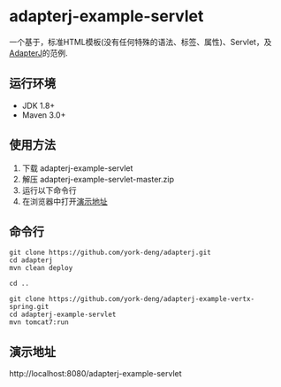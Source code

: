 # adapterj-example-servlet

一个基于，标准HTML模板(没有任何特殊的语法、标签、属性)、Servlet，及[AdapterJ](https://github.com/york-deng/adapterj)的范例. 

## 运行环境
* JDK 1.8+
* Maven 3.0+

## 使用方法 
1. 下载 adapterj-example-servlet   
2. 解压 adapterj-example-servlet-master.zip   
3. 运行以下命令行   
4. 在浏览器中打开[演示地址](http://localhost:8080/adapterj-example-servlet)   

## 命令行
```
git clone https://github.com/york-deng/adapterj.git
cd adapterj
mvn clean deploy

cd ..

git clone https://github.com/york-deng/adapterj-example-vertx-spring.git
cd adapterj-example-servlet   
mvn tomcat7:run   
```

## 演示地址
http://localhost:8080/adapterj-example-servlet
